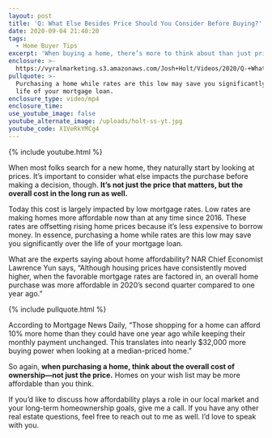 ```yaml
---
layout: post
title: 'Q: What Else Besides Price Should You Consider Before Buying?'
date: 2020-09-04 21:40:20
tags:
  - Home Buyer Tips
excerpt: 'When buying a home, there’s more to think about than just price.'
enclosure: >-
  https://vyralmarketing.s3.amazonaws.com/Josh+Holt/Videos/2020/Q-+What+Else+Besides+Price+Should+You+Consider+Before+Buying_.mp4
pullquote: >-
  Purchasing a home while rates are this low may save you significantly over the
  life of your mortgage loan.
enclosure_type: video/mp4
enclosure_time:
use_youtube_image: false
youtube_alternate_image: /uploads/holt-ss-yt.jpg
youtube_code: X1VeRkYMCg4
---
```


{% include youtube.html %}

When most folks search for a new home, they naturally start by looking at prices. It’s important to consider what else impacts the purchase before making a decision, though. **It’s not just the price that matters, but the overall cost in the long run as well.&nbsp;**

Today this cost is largely impacted by low mortgage rates. Low rates are making homes more affordable now than at any time since 2016. These rates are offsetting rising home prices because it’s less expensive to borrow money. In essence, purchasing a home while rates are this low may save you significantly over the life of your mortgage loan.&nbsp;

What are the experts saying about home affordability? NAR Chief Economist Lawrence Yun says, “Although housing prices have consistently moved higher, when the favorable mortgage rates are factored in, an overall home purchase was more affordable in 2020’s second quarter compared to one year ago.”&nbsp;

{% include pullquote.html %}

According to Mortgage News Daily, “Those shopping for a home can afford 10% more home than they could have one year ago while keeping their monthly payment unchanged. This translates into nearly $32,000 more buying power when looking at a median-priced home.”

So again, **when purchasing a home, think about the overall cost of ownership—not just the price.** Homes on your wish list may be more affordable than you think.&nbsp;

If you’d like to discuss how affordability plays a role in our local market and your long-term homeownership goals, give me a call. If you have any other real estate questions, feel free to reach out to me as well. I’d love to speak with you.